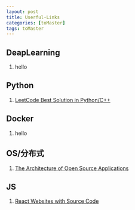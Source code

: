 ```yaml
---
layout: post
title: Userful-Links
categories: [toMaster]
tags: toMaster
---
```


## DeapLearning
1. hello
## Python
1. [LeetCode Best Solution in Python/C++](https://github.com/kamyu104/LeetCode)

## Docker
1. hello
## OS/分布式
1. [The Architecture of Open Source Applications](http://aosabook.org/en/index.html)

## JS
1. [React Websites with Source Code](https://react.rocks/tag/FullStack)